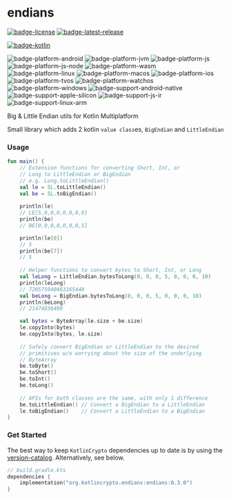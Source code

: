 # endians
[![badge-license]][url-license]
[![badge-latest-release]][url-latest-release]

[![badge-kotlin]][url-kotlin]

![badge-platform-android]
![badge-platform-jvm]
![badge-platform-js]
![badge-platform-js-node]
![badge-platform-wasm]
![badge-platform-linux]
![badge-platform-macos]
![badge-platform-ios]
![badge-platform-tvos]
![badge-platform-watchos]
![badge-platform-windows]
![badge-support-android-native]
![badge-support-apple-silicon]
![badge-support-js-ir]
![badge-support-linux-arm]

Big & Little Endian utils for Kotlin Multiplatform

Small library which adds 2 kotlin `value class`es, `BigEndian` and `LittleEndian`

### Usage

```kotlin
fun main() {
    // Extension functions for converting Short, Int, or
    // Long to LittleEndian or BigEndian
    // e.g. Long.toLittleEndian()
    val le = 5L.toLittleEndian()
    val be = 5L.toBigEndian()
    
    println(le)
    // LE[5,0,0,0,0,0,0,0]
    println(be)
    // BE[0,0,0,0,0,0,0,5]

    println(le[0])
    // 5
    println(be[7])
    // 5
    
    // Helper functions to convert bytes to Short, Int, or Long
    val leLong = LittleEndian.bytesToLong(0, 0, 0, 5, 0, 0, 0, 10)
    println(leLong)
    // 720575940463165440
    val beLong = BigEndian.bytesToLong(0, 0, 0, 5, 0, 0, 0, 10)
    println(beLong)
    // 21474836490

    val bytes = ByteArray(le.size + be.size)
    le.copyInto(bytes)
    be.copyInto(bytes, le.size)
    
    // Safely convert BigEndian or LittleEndian to the desired
    // primitives w/o worrying about the size of the underlying
    // ByteArray
    be.toByte()
    be.toShort()
    be.toInt()
    be.toLong()
    
    // APIs for both classes are the same, with only 1 difference
    be.toLittleEndian() // Convert a BigEndian to a LittleEndian
    le.toBigEndian()    // Convert a LittleEndian to a BigEndian
}
```

### Get Started

The best way to keep `KotlinCrypto` dependencies up to date is by using the 
[version-catalog][url-version-catalog]. Alternatively, see below.

<!-- TAG_VERSION -->

```kotlin
// build.gradle.kts
dependencies {
    implementation("org.kotlincrypto.endians:endians:0.3.0")
}
```

<!-- TAG_VERSION -->
[badge-latest-release]: https://img.shields.io/badge/latest--release-0.3.0-blue.svg?style=flat
[badge-license]: https://img.shields.io/badge/license-Apache%20License%202.0-blue.svg?style=flat

<!-- TAG_DEPENDENCIES -->
[badge-kotlin]: https://img.shields.io/badge/kotlin-1.9.23-blue.svg?logo=kotlin

<!-- TAG_PLATFORMS -->
[badge-platform-android]: http://img.shields.io/badge/-android-6EDB8D.svg?style=flat
[badge-platform-jvm]: http://img.shields.io/badge/-jvm-DB413D.svg?style=flat
[badge-platform-js]: http://img.shields.io/badge/-js-F8DB5D.svg?style=flat
[badge-platform-js-node]: https://img.shields.io/badge/-nodejs-68a063.svg?style=flat
[badge-platform-linux]: http://img.shields.io/badge/-linux-2D3F6C.svg?style=flat
[badge-platform-macos]: http://img.shields.io/badge/-macos-111111.svg?style=flat
[badge-platform-ios]: http://img.shields.io/badge/-ios-CDCDCD.svg?style=flat
[badge-platform-tvos]: http://img.shields.io/badge/-tvos-808080.svg?style=flat
[badge-platform-watchos]: http://img.shields.io/badge/-watchos-C0C0C0.svg?style=flat
[badge-platform-wasm]: https://img.shields.io/badge/-wasm-624FE8.svg?style=flat
[badge-platform-windows]: http://img.shields.io/badge/-windows-4D76CD.svg?style=flat
[badge-support-android-native]: http://img.shields.io/badge/support-[AndroidNative]-6EDB8D.svg?style=flat
[badge-support-apple-silicon]: http://img.shields.io/badge/support-[AppleSilicon]-43BBFF.svg?style=flat
[badge-support-js-ir]: https://img.shields.io/badge/support-[js--IR]-AAC4E0.svg?style=flat
[badge-support-linux-arm]: http://img.shields.io/badge/support-[LinuxArm]-2D3F6C.svg?style=flat

[url-latest-release]: https://github.com/KotlinCrypto/endians/releases/latest
[url-license]: https://www.apache.org/licenses/LICENSE-2.0.txt
[url-kotlin]: https://kotlinlang.org
[url-version-catalog]: https://github.com/KotlinCrypto/version-catalog
